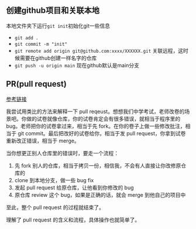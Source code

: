 ## 创建github项目和关联本地
本地文件夹下运行`git init`初始化git一些信息
- `git add .`
- `git commit -m "init"`
- `git remote add origin git@github.com:xxxx/XXXXXX.git` 关联远程，这时候需要在github创建一样名字的仓库
- `git push -u origin main` 现在github默认是main分支

## PR(pull request)
[参考链接](https://www.zhihu.com/question/21682976)

我尝试用类比的方法来解释一下 pull reqeust。想想我们中学考试，老师改卷的场景吧。你做的试卷就像仓库，你的试卷肯定会有很多错误，就相当于程序里的 bug。老师把你的试卷拿过来，相当于先 fork。在你的卷子上做一些修改批注，相当于 git commit。最后把改好的试卷给你，相当于发 pull request，你拿到试卷重新改正错误，相当于 merge。

当你想更正别人仓库里的错误时，要走一个流程：

1.  先 fork 别人的仓库，相当于拷贝一份，相信我，不会有人直接让你改修原仓库的
2.  clone 到本地分支，做一些 bug fix
3.  发起 pull request 给原仓库，让他看到你修改的 bug
4.  原仓库 review 这个 bug，如果是正确的话，就会 merge 到他自己的项目中

至此，整个 pull request 的过程就结束了。

理解了 pull request 的含义和流程，具体操作也就简单了。
